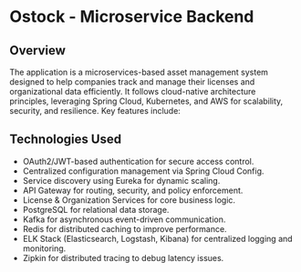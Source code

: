 # Ostock - Microservice Backend

## Overview

The application is a microservices-based asset management system designed to help companies track and manage their licenses and organizational data efficiently. 
It follows cloud-native architecture principles, leveraging Spring Cloud, Kubernetes, and AWS for scalability, security, and resilience. Key features include:

## Technologies Used

- OAuth2/JWT-based authentication for secure access control.
- Centralized configuration management via Spring Cloud Config.
- Service discovery using Eureka for dynamic scaling.
- API Gateway for routing, security, and policy enforcement.
- License & Organization Services for core business logic.
- PostgreSQL for relational data storage.
- Kafka for asynchronous event-driven communication.
- Redis for distributed caching to improve performance.
- ELK Stack (Elasticsearch, Logstash, Kibana) for centralized logging and monitoring.
- Zipkin for distributed tracing to debug latency issues.
